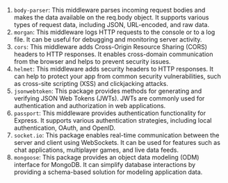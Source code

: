 1. `body-parser`: This middleware parses incoming request bodies and makes the data available on the req.body object. It supports various types of request data, including JSON, URL-encoded, and raw data.
2. `morgan`: This middleware logs HTTP requests to the console or to a log file. It can be useful for debugging and monitoring server activity.
3. `cors`: This middleware adds Cross-Origin Resource Sharing (CORS) headers to HTTP responses. It enables cross-domain communication from the browser and helps to prevent security issues.
4.  `helmet`: This middleware adds security headers to HTTP responses. It can help to protect your app from common security vulnerabilities, such as cross-site scripting (XSS) and clickjacking attacks.
5. `jsonwebtoken`: This package provides methods for generating and verifying JSON Web Tokens (JWTs). JWTs are commonly used for authentication and authorization in web applications.
6. `passport`: This middleware provides authentication functionality for Express. It supports various authentication strategies, including local authentication, OAuth, and OpenID.
7. `socket.io`: This package enables real-time communication between the server and client using WebSockets. It can be used for features such as chat applications, multiplayer games, and live data feeds.
8. `mongoose`: This package provides an object data modeling (ODM) interface for MongoDB. It can simplify database interactions by providing a schema-based solution for modeling application data.
